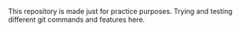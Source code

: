 This repository is made just for practice purposes. Trying and testing different git commands and features here.
